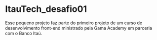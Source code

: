 # ItauTech_desafio01
Esse pequeno projeto faz parte do primeiro projeto de um curso de desenvolvimento front-end ministrado pela Gama Academy em parceria com o Banco Itaú. 
